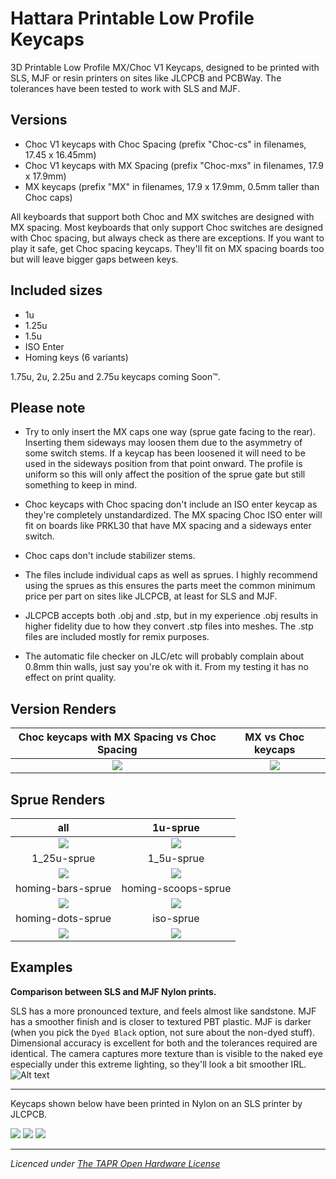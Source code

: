 
# Hattara Printable Low Profile Keycaps

3D Printable Low Profile MX/Choc V1 Keycaps, designed to be printed with SLS, MJF or resin printers on sites like JLCPCB and PCBWay. The tolerances have been tested to work with SLS and MJF.

## Versions

* Choc V1 keycaps with Choc Spacing (prefix "Choc-cs" in filenames, 17.45 x 16.45mm)
* Choc V1 keycaps with MX Spacing (prefix "Choc-mxs" in filenames, 17.9 x 17.9mm)
* MX keycaps (prefix "MX" in filenames, 17.9 x 17.9mm, 0.5mm taller than Choc caps)

All keyboards that support both Choc and MX switches are designed with MX spacing. Most keyboards that only support Choc switches are designed with Choc spacing, but always check as there are exceptions. If you want to play it safe, get Choc spacing keycaps. They'll fit on MX spacing boards too but will leave bigger gaps between keys.

## Included sizes

* 1u
* 1.25u
* 1.5u
* ISO Enter
* Homing keys (6 variants)

1.75u, 2u, 2.25u and 2.75u keycaps coming Soon™.

## Please note

* Try to only insert the MX caps one way (sprue gate facing to the rear). Inserting them sideways may loosen them due to the asymmetry of some switch stems. If a keycap has been loosened it will need to be used in the sideways position from that point onward. The profile is uniform so this will only affect the position of the sprue gate but still something to keep in mind.

* Choc keycaps with Choc spacing don't include an ISO enter keycap as they're completely unstandardized. The MX spacing Choc ISO enter will fit on boards like PRKL30 that have MX spacing and a sideways enter switch.

* Choc caps don't include stabilizer stems.

* The files include individual caps as well as sprues. I highly recommend using the sprues as this ensures the parts meet the common minimum price per part on sites like JLCPCB, at least for SLS and MJF.

* JLCPCB accepts both .obj and .stp, but in my experience .obj results in higher fidelity due to how they convert .stp files into meshes. The .stp files are included mostly for remix purposes.

* The automatic file checker on JLC/etc will probably complain about 0.8mm thin walls, just say you're ok with it. From my testing it has no effect on print quality.

## Version Renders

Choc keycaps with MX Spacing vs Choc Spacing       |  MX vs Choc keycaps
:-------------------------:|:-------------------------:
 ![](_Images/versions%201.png) | ![](_Images/versions%202.png)

## Sprue Renders

all            |  1u-sprue
:-------------------------:|:-------------------------:
![](_Images/renders%201.png) |  ![](_Images/renders%202.png)
1_25u-sprue  | 1_5u-sprue
![](_Images/renders%203.png) |  ![](_Images/renders%204.png)
homing-bars-sprue | homing-scoops-sprue
![](_Images/renders%206.png) | ![](_Images/renders%208.png) 
homing-dots-sprue | iso-sprue
![](_Images/renders%207.png) | ![](_Images/renders%205.png)

## Examples

**Comparison between SLS and MJF Nylon prints.**

SLS has a more pronounced texture, and feels almost like sandstone. MJF has a smoother finish and is closer to textured PBT plastic. MJF is darker (when you pick the `Dyed Black` option, not sure about the non-dyed stuff). Dimensional accuracy is excellent for both and the tolerances required are identical. The camera captures more texture than is visible to the naked eye especially under this extreme lighting, so they'll look a bit smoother IRL.
![Alt text](./_Images/sls-mjf.jpg)

---

Keycaps shown below have been printed in Nylon on an SLS printer by JLCPCB.

![](_Images/example%201.jpeg)
![](_Images/example%202.jpeg)
![](_Images/example%203.png)

---

_Licenced under [The TAPR Open Hardware License](https://tapr.org/the-tapr-open-hardware-license/)_
